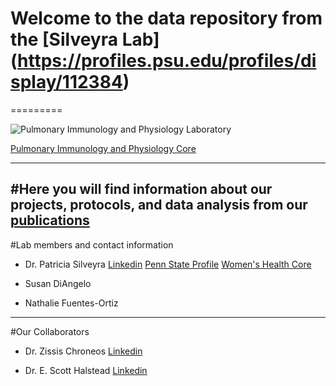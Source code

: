 # Welcome to the data repository from the [Silveyra Lab] (https://profiles.psu.edu/profiles/display/112384) 
=========

![Pulmonary Immunology and Physiology Laboratory](https://lh3.googleusercontent.com/-Y-N5DQvxqv8/AAAAAAAAAAI/AAAAAAAAABM/Hed4RGZhtWs/s360-c-k-no/photo.jpg)

[Pulmonary Immunology and Physiology Core](http://www.pennstatehershey.org/web/pulmonary-core/home)

---------
#Here you will find information about our projects, protocols, and data analysis from our [publications](http://www.ncbi.nlm.nih.gov/myncbi/browse/collection/43899845/?sort=date&direction=descending)
---------

#Lab members and contact information

* Dr. Patricia Silveyra 
    [Linkedin](https://www.linkedin.com/in/patriciasilveyra)
    [Penn State Profile](https://profiles.psu.edu/profiles/display/112384)
    [Women's Health Core](http://www.womenshealthcoe.psu.edu/bio_silveyra.html)
    
* Susan DiAngelo

* Nathalie Fuentes-Ortiz

***

#Our Collaborators

* Dr. Zissis Chroneos
   [Linkedin](https://www.linkedin.com/in/zissis-chroneos-7783898)
   
* Dr. E. Scott Halstead
   [Linkedin](https://www.linkedin.com/in/e-scott-halstead-012a2118)